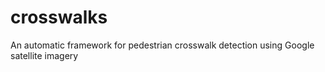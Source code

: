 # crosswalks
An automatic framework for pedestrian crosswalk detection using Google satellite imagery
